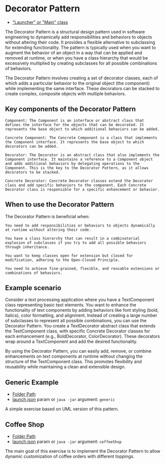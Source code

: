 # Decorator Pattern

- ["Launcher" or "Main" class](./src/main/java/it/gb/DecoratorPattern.java)

The Decorator Pattern is a structural design pattern used in software engineering to dynamically add responsibilities and behaviors to objects without altering their code. It provides a flexible alternative to subclassing for extending functionality. The pattern is typically used when you want to augment the behavior of an object in a way that can be applied and removed at runtime, or when you have a class hierarchy that would be excessively multiplied by creating subclasses for all possible combinations of behaviors.

The Decorator Pattern involves creating a set of decorator classes, each of which adds a particular behavior to the original object (the component) while implementing the same interface. These decorators can be stacked to create complex, composite objects with multiple behaviors.

## Key components of the Decorator Pattern

    Component: The Component is an interface or abstract class that defines the interface for the objects that can be decorated. It represents the base object to which additional behaviors can be added.

    Concrete Component: The Concrete Component is a class that implements the Component interface. It represents the base object to which decorators can be added.

    Decorator: The Decorator is an abstract class that also implements the Component interface. It maintains a reference to a Component object and adds additional behaviors by delegating operations to the Component. This is the key to the Decorator Pattern, as it allows decorators to be stacked.

    Concrete Decorator: Concrete Decorator classes extend the Decorator class and add specific behaviors to the component. Each Concrete Decorator class is responsible for a specific enhancement or behavior.

## When to use the Decorator Pattern

The Decorator Pattern is beneficial when:

    You need to add responsibilities or behaviors to objects dynamically at runtime without altering their code.

    You have a class hierarchy that can result in a combinatorial explosion of subclasses if you try to add all possible behaviors through inheritance.

    You want to keep classes open for extension but closed for modification, adhering to the Open-Closed Principle.

    You need to achieve fine-grained, flexible, and reusable extensions or combinations of behaviors.

## Example scenario

Consider a text processing application where you have a TextComponent class representing basic text elements. You want to enhance the functionality of text components by adding behaviors like font styling (bold, italics), color formatting, and alignment. Instead of creating a large number of subclasses to represent all possible combinations, you can use the Decorator Pattern. You create a TextDecorator abstract class that extends the TextComponent class, with specific Concrete Decorator classes for each enhancement (e.g., BoldDecorator, ColorDecorator). These decorators wrap around a TextComponent and add the desired functionality.

By using the Decorator Pattern, you can easily add, remove, or combine enhancements on text components at runtime without changing the structure of the TextComponent class. This promotes flexibility and reusability while maintaining a clean and extensible design.

## Generic Example

- [Folder Path](./src/main/java/it/gb/generic)
- [launch.json](../../.vscode/launch.json) param or `java -jar` argument: `generic`

A simple exercise based on UML version of this pattern.

## Coffee Shop

- [Folder Path](./src/main/java/it/gb/coffeeShop/)
- [launch.json](../../.vscode/launch.json) param or `java -jar` argument: `coffeeShop`

The main goal of this exercise is to implement the Decorator Pattern to allow dynamic customization of coffee orders with different toppings.
